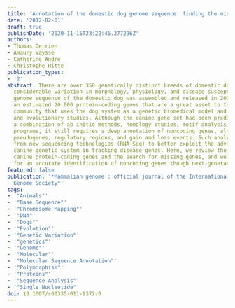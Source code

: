 ```yaml
---
title: 'Annotation of the domestic dog genome sequence: finding the missing genes.'
date: '2012-02-01'
draft: true
publishDate: '2020-11-15T23:22:45.277296Z'
authors:
- Thomas Derrien
- Amaury Vaysse
- Catherine Andre
- Christophe Hitte
publication_types:
- '2'
abstract: There are over 350 genetically distinct breeds of domestic dog that present
  considerable variation in morphology, physiology, and disease susceptibility. The
  genome sequence of the domestic dog was assembled and released in 2005, providing
  an estimated 20,000 protein-coding genes that are a great asset to the scientific
  community that uses the dog system as a genetic biomedical model and for comparative
  and evolutionary studies. Although the canine gene set had been predicted using
  a combination of ab initio methods, homology studies, motif analysis, and similarity-based
  programs, it still requires a deep annotation of noncoding genes, alternative splicing,
  pseudogenes, regulatory regions, and gain and loss events. Such analyses could benefit
  from new sequencing technologies (RNA-Seq) to better exploit the advantages of the
  canine genetic system in tracking disease genes. Here, we review the catalog of
  canine protein-coding genes and the search for missing genes, and we propose rationales
  for an accurate identification of noncoding genes though next-generation sequencing.
featured: false
publication: '*Mammalian genome : official journal of the International Mammalian
  Genome Society*'
tags:
- '"Animals"'
- '"Base Sequence"'
- '"Chromosome Mapping"'
- '"DNA"'
- '"Dogs"'
- '"Evolution"'
- '"Genetic Variation"'
- '"genetics"'
- '"Genome"'
- '"Molecular"'
- '"Molecular Sequence Annotation"'
- '"Polymorphism"'
- '"Proteins"'
- '"Sequence Analysis"'
- '"Single Nucleotide"'
doi: 10.1007/s00335-011-9372-0
---
```


